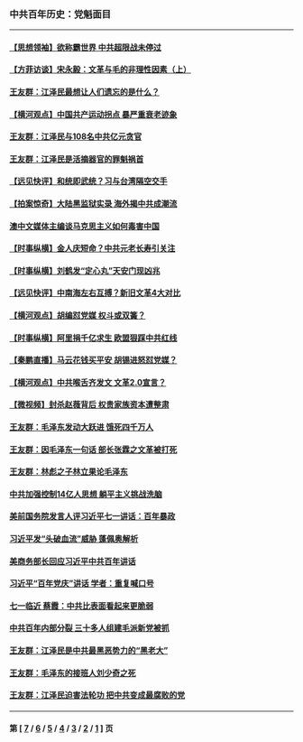 ### 中共百年历史：党魁面目
---
#### [【思想领袖】欲称霸世界 中共超限战未停过](../../pages/nf1176107/n13745142.md?11150430) 
#### [【方菲访谈】宋永毅：文革与毛的非理性因素（上）](../../pages/nf1176107/n13469956.md?11150430) 
#### [王友群：江泽民最想让人们遗忘的是什么？](../../pages/nf1176107/n13408949.md?11150430) 
#### [【横河观点】中国共产运动拐点 暴严重衰老迹象](../../pages/nf1176107/n13388333.md?11150430) 
#### [王友群：江泽民与108名中共亿元贪官](../../pages/nf1176107/n13352358.md?11150430) 
#### [王友群：江泽民是活摘器官的罪魁祸首](../../pages/nf1176107/n13336903.md?11150430) 
#### [【远见快评】和统即武统？习与台湾隔空交手](../../pages/nf1176107/n13297739.md?11150430) 
#### [【拍案惊奇】大陆黑监狱实录 海外揭中共成潮流](../../pages/nf1176107/n13288853.md?11150430) 
#### [澳中文媒体主编谈马克思主义如何毒害中国](../../pages/nf1176107/n13257387.md?11150430) 
#### [【时事纵横】金人庆短命？中共元老长寿引关注](../../pages/nf1176107/n13217934.md?11150430) 
#### [【时事纵横】刘鹤发“定心丸”天安门现凶兆](../../pages/nf1176107/n13215416.md?11150430) 
#### [【远见快评】中南海左右互搏？新旧文革4大对比](../../pages/nf1176107/n13214745.md?11150430) 
#### [【横河观点】胡编怼党媒 权斗或双簧？](../../pages/nf1176107/n13210864.md?11150430) 
#### [【时事纵横】阿里捐千亿求生 欧盟狠踩中共红线](../../pages/nf1176107/n13206431.md?11150430) 
#### [【秦鹏直播】马云花钱买平安 胡锡进怒怼党媒？](../../pages/nf1176107/n13206392.md?11150430) 
#### [【横河观点】中共喉舌齐发文 文革2.0宣言？](../../pages/nf1176107/n13201248.md?11150430) 
#### [【微视频】封杀赵薇背后 权贵家族资本遭整肃](../../pages/nf1176107/n13197798.md?11150430) 
#### [王友群：毛泽东发动大跃进 饿死四千万人](../../pages/nf1176107/n13177158.md?11150430) 
#### [王友群：因毛泽东一句话 部长张霖之文革被打死](../../pages/nf1176107/n13161711.md?11150430) 
#### [王友群：林彪之子林立果论毛泽东](../../pages/nf1176107/n13128622.md?11150430) 
#### [中共加强控制14亿人思想 躺平主义挑战洗脑](../../pages/nf1176107/n13094299.md?11150430) 
#### [美前国务院发言人评习近平七一讲话：百年暴政](../../pages/nf1176107/n13066986.md?11150430) 
#### [习近平发“头破血流”威胁 蓬佩奥解析](../../pages/nf1176107/n13063604.md?11150430) 
#### [美商务部长回应习近平中共百年讲话](../../pages/nf1176107/n13062903.md?11150430) 
#### [习近平“百年党庆”讲话 学者：重复喊口号](../../pages/nf1176107/n13061411.md?11150430) 
#### [七一临近 蔡霞：中共比表面看起来更脆弱](../../pages/nf1176107/n13056418.md?11150430) 
#### [中共百年内部分裂 三十多人组建毛派新党被抓](../../pages/nf1176107/n13044023.md?11150430) 
#### [王友群：江泽民是中共最黑恶势力的“黑老大”](../../pages/nf1176107/n13022180.md?11150430) 
#### [王友群：毛泽东的接班人刘少奇之死](../../pages/nf1176107/n12991772.md?11150430) 
#### [王友群：江泽民迫害法轮功 把中共变成最腐败的党](../../pages/nf1176107/n12947347.md?11150430) 

---
#### 第 [ [7](./7.md?11150430) / [6](./6.md?11150430) / [5](./5.md?11150430) / [4](./4.md?11150430) / [3](./3.md?11150430) / [2](./2.md?11150430) / [1](./1.md?11150430) ] 页
